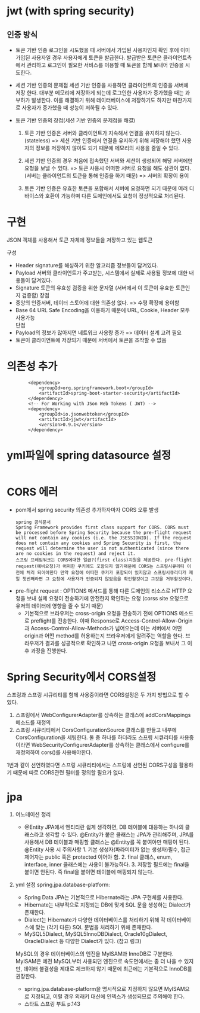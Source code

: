# jwt (with spring security)

## 인증 방식

- 토큰 기반 인증
로그인을 시도했을 때 서버에서 가입된 사용자인지 확인 후에 이미 가입된 사용자일 경우 사용자에게 토큰을 발급한다. 발급받은 토큰은 클라이언트측에서 관리하고 로그인이 필요한 서비스를 이용할 때 토큰을 함께 보내어 인증을 시도한다.

- 세션 기반 인증의 문제점
세션 기반 인증을 사용하면 클라이언트의 인증을 서버에 저장 한다. 대부분 메모리에 저장하게 되는데 로그인한 사용자가 증가했을 때는 과부하가 발생한다. 이를 해결하기 위해 데이터베이스에 저장하기도 하지만 마찬가지로 사용자가 증가했을 때 성능이 저하될 수 있다.

- 토큰 기반 인증의 장점(세션 기반 인증의 문제점을 해결)  
	1. 토큰 기반 인증은 서버와 클라이언트가 지속해서 연결을 유지하지 않는다.(stateless)
	=> 세션 기반 인증에서 연결을 유지하기 위해 저장해야 했던 사용자의 정보를 저장하지 않아도 되기 때문에 메모리의 사용을 줄일 수 있다.  
	
	2. 세션 기반 인증의 경우 처음에 접속했던 서버와 세션이 생성되어 해당 서버에만 요청을 보낼 수 있다. 
	=> 토큰 사용시 어떠한 서버로 요청을 해도 상관이 없다.(서버는 클라이언트의 토큰을 통해 인증을 하기 때문) 
	=> 서버의 확장이 용이

	3. 토큰 기반 인증은 유효한 토큰을 포함해서 서버에 요청하면 되기 때문에 여러 디바이스와 호환이 가능하며 다른 도메인에서도 요청이 정상적으로 처리된다.

# 구현

JSON 객체를 사용해서 토큰 자체에 정보들을 저장하고 있는 웹토큰

구성
- Header
	signature를 해싱하기 위한 알고리즘 정보들이 담겨있다.
- Payload
	서버와 클라이언트가 주고받는, 시스템에서 실제로 사용될 정보에 대한 내용들이 담겨있다.
- Signature
	토큰의 유효성 검증을 위한 문자열 (서버에서 이 토큰이 유효한 토큰인지 검증함)
장점
- 중앙의 인증서버, 데이터 스토어에 대한 의존성 없다.
	=> 수평 확장에 용이함
- Base 64 URL Safe Encoding을 이용하기 때문에 URL, Cookie, Header 모두 사용가능	
단점
- Payload의 정보가 많아지면 네트워크 사용량 증가 => 데이터 설계 고려 필요
- 토큰이 클라이언트에 저장되기 때문에 서버에서 토큰을 조작할 수 없음

# 의존성 추가  
```
        <dependency>
            <groupId>org.springframework.boot</groupId>
            <artifactId>spring-boot-starter-security</artifactId>
        </dependency>
        <!-- For Working with JSon Web Tokens ( JWT) -->
      	<dependency>
            <groupId>io.jsonwebtoken</groupId>
            <artifactId>jjwt</artifactId>
            <version>0.9.1</version>
      	</dependency>
```
# yml파일에 spring datasource 설정
```
```

# CORS 에러
- pom에서 spring security 의존성 추가하자마자 CORS 오류 발생
	```
	spring 공식문서  
	Spring Framework provides first class support for CORS. CORS must be processed before Spring Security because the pre-flight request will not contain any cookies (i.e. the JSESSIONID). If the request does not contain any cookies and Spring Security is first, the request will determine the user is not authenticated (since there are no cookies in the request) and reject it.
	스프링 프레임워크는 CORS에대한 일급?(first class)지원을 제공한다. pre-flight request(예비요청)가 어떠한 쿠키에도 포함되지 않기때문에 CORS는 스프링시큐리티 이전에 처리 되어야한다 만약 요청에 어떠한 쿠키가 포함되어 있지않고 스프링시큐리티가 제일 첫번째라면 그 요청에 사용자가 인증되지 않았음을 확인할것이고 그것을 거부할것이다.
	```
- pre-flight request : OPTIONS 메서드를 통해 다른 도메인의 리소스로 HTTP 요청을 보내 실제 요청이 전송하기에 안전한지 확인하는 요청 (corss site 요청으로 유저의 데이터에 영향을 줄 수 있기 때문)
	* 기본적으로 브라우저는 cross-origin 요청을 전송하기 전에 OPTIONS 메소드로 preflight를 전송한다.
이때 Response로 Access-Control-Allow-Origin과 Access-Control-Allow-Methods가 넘어오는데 이는 서버에서 어떤 origin과 어떤 method를 허용하는지 브라우저에게 알려주는 역할을 한다.
브라우저가 결과를 성공적으로 확인하고 나면 cross-origin 요청을 보내서 그 이후 과정을 진행한다.
	
	
	
# Spring Security에서 CORS설정
스프링과 스프링 시큐리티를 함께 사용중이라면 CORS설정은 두 가지 방법으로 할 수 있다.
1. 스프링에서 WebConfigurerAdapter를 상속하는 클래스에 addCorsMappings메소드를 재정의
2. 스프링 시큐리티에서 CorsConfigurationSource 클래스를 만들고 내부에 CorsConfiguration을 세팅한다.
둘 중 하나를 하더라도 스프링 시큐리티를 사용중이라면 WebSecurityConfigurerAdapter를 상속하는 클래스에서 configure를 재정의하여 cors()를 사용해야한다.

1번과 같이 선언하였다면 스프링 시큐리티에서는 스프링에 선언된 CORS구성을 활용하기 때문에 따로 CORS관련 필터를 정의할 필요가 없다.

# jpa 
1. 어노테이션 정리
	- @Entity
		JPA에서 엔티티란 쉽게 생각하면, DB 테이블에 대응하는 하나의 클래스라고 생각할 수 있다. 
		@Entity가 붙은 클래스는 JPA가 관리해주며, JPA를 사용해서 DB 테이블과 매핑할 클래스는 @Entity를 꼭 붙여야만 매핑이 된다.
		@Entity 사용 시 주의사항
			1. 기본 생성자(파라미터가 없는 생성자)필수, 접근 제어자는 public 혹은 protected 이어야 함.
			2. final 클래스, enum, interface, inner 클래스에는 사용이 불가능하다.
			3. 저장할 필드에는 final을 붙이면 안된다. 즉 final을 붙이면 테이블에 매핑되지 않는다.
2.  yml 설정
	spring.jpa.database-platform: 
	  - Spring Data JPA는 기본적으로 Hibernate라는 JPA 구현체를 사용한다. 
	  - Hibernate는 내부적으로 지정되는 DB에 맞게 SQL 문을 생성하는 Dialect가 존재한다.
	  - Dialect는 Hibernate가 다양한 데이터베이스를 처리하기 위해 각 데이터베이스에 맞는 (각기 다른) SQL 문법을 처리하기 위해 존재한다.
	  - MySQL5Dialect, MySQL5InnoDBDialect, Oracle10gDialect, OracleDialect 등 다양한 Dialect가 있다. (참고 링크)
	
	MySQL의 경우 데이터베이스의 엔진을 MyISAM과 InnoDB로 구분한다.
	MyISAM은 예전 MySQL부터 사용되던 엔진으로 속도면에서는 좀 더 나을 수 있지만, 데이터 불결성을 제대로 체크하지 않기 때문에 최근에는 기본적으로 InnoDB를 권장한다.
	
	
	* spring.jpa.database-platform을 명시적으로 지정하지 않으면 MyISAM으로 지정되고, 이럴 경우 외래키 대신에 인덱스가 생성되므로 주의해야 한다.
	- 스타트 스프링 부트 p.143
